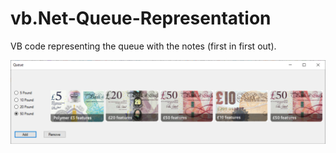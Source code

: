 # vb.Net-Queue-Representation
VB code representing the queue with the notes (first in first out).

![Queue](/screenshots/queue.png?raw=true "Queue Representation")
